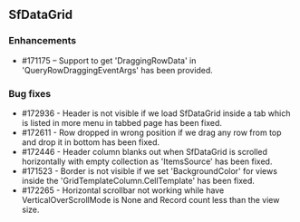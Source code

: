 ## SfDataGrid

### Enhancements

  - \#171175 – Support to get 'DraggingRowData' in 'QueryRowDraggingEventArgs' has been provided.

### Bug fixes

  - \#172936 - Header is not visible if we load SfDataGrid inside a tab which is listed in more menu in tabbed page has been fixed.
  - \#172611 - Row dropped in wrong position if we drag any row from top and drop it in bottom has been fixed.
  - \#172446 - Header column blanks out when SfDataGrid is scrolled horizontally with empty collection as 'ItemsSource' has been fixed.
  - \#171523 - Border is not visible if we set 'BackgroundColor' for views inside the 'GridTemplateColumn.CellTemplate' has been fixed.
  - \#172265 - Horizontal scrollbar not working while have VerticalOverScrollMode is None and Record count less than the view size.